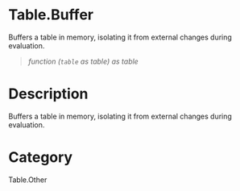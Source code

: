 # Table.Buffer
Buffers a table in memory, isolating it from external changes during evaluation.
> _function (<code>table</code> as table) as table_

# Description 
Buffers a table in memory, isolating it from external changes during evaluation.
# Category 
Table.Other
